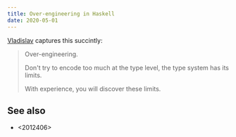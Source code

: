 ```yaml
---
title: Over-engineering in Haskell
date: 2020-05-01
---
```


[Vladislav](https://twitter.com/int_index/status/1255146184450007042) captures this succintly:

> Over-engineering.
>
> Don't try to encode too much at the type level, the type system has its limits.
>
> With experience, you will discover these limits.

## See also

* <2012406>
